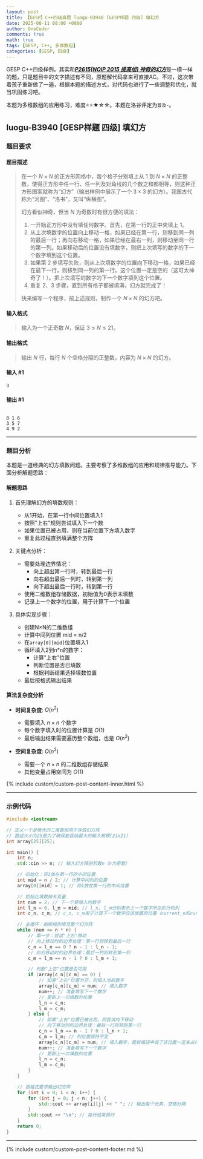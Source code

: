 ```yaml
---
layout: post
title: 【GESP】C++四级真题 luogu-B3940 [GESP样题 四级] 填幻方
date: 2025-08-11 08:00 +0800
author: OneCoder
comments: true
math: true
tags: [GESP, C++, 多维数组]
categories: [GESP, 四级]
---
```

GESP C++四级样例。其实和[***P2615[NOIP 2015 提高组] 神奇的幻方***](https://www.coderli.com/gesp-4-luogu-p2615/)是一模一样的题，只是题目中的文字描述有不同，原题解代码拿来可直接AC。不过，这次带着孩子重新做了一遍，根据本题的描述方式，对代码也进行了一些调整和优化，就当巩固练习吧。

本题为多维数组的应用练习，难度⭐⭐★☆☆。本题在洛谷评定为`普及-`。

<!--more-->

## luogu-B3940 [GESP样题 四级] 填幻方

### 题目要求

#### 题目描述

>在一个 $N\times N$ 的正方形网格中，每个格子分别填上从 1 到 $N×N$ 的正整数，使得正方形中任一行、任一列及对角线的几个数之和都相等，则这种正方形图案就称为“幻方”（输出样例中展示了一个 $3×3$ 的幻方）。我国古代称为“河图”、“洛书”，又叫“纵横图”。
>
>幻方看似神奇，但当 $N$ 为奇数时有很方便的填法：
>
>1. 一开始正方形中没有填任何数字。首先，在第一行的正中央填上 $1$。
>2. 从上次填数字的位置向上移动一格，如果已经在第一行，则移到同一列的最后一行；再向右移动一格，如果已经在最右一列，则移动至同一行的第一列。如果移动后的位置没有填数字，则把上次填写的数字的下一个数字填到这个位置。
>3. 如果第 2 步填写失败，则从上次填数字的位置向下移动一格，如果已经在最下一行，则移到同一列的第一行。这个位置一定是空的（这可太神奇了！）。把上次填写的数字的下一个数字填到这个位置。
>4. 重复 2、3 步骤，直到所有格子都被填满，幻方就完成了！
>
>快来编写一个程序，按上述规则，制作一个 $N\times N$ 的幻方吧。

#### 输入格式

>输入为一个正奇数 $N$，保证 $3 \leq N \leq 21$。

#### 输出格式

>输出 $N$ 行，每行 $N$ 个空格分隔的正整数，内容为 $N×N$ 的幻方。

#### 输入 #1

```plaintext
3
```

#### 输出 #1

```plaintext

8 1 6
3 5 7
4 9 2
```

---

### 题目分析

本题是一道经典的幻方填数问题。主要考察了多维数组的应用和规律推导能力。下面分析解题思路：

#### 解题思路

1. 首先理解幻方的填数规则：
   - 从1开始，在第一行中间位置填入1
   - 按照"上右"规则尝试填入下一个数
   - 如果位置已被占用，则在当前位置下方填入数字
   - 重复此过程直到填满整个方阵

2. 关键点分析：
   - 需要处理边界情况：
     - 向上超出第一行时，转到最后一行
     - 向右超出最后一列时，转到第一列
     - 向下超出最后一行时，转到第一行
   - 使用二维数组存储数据，初始值为0表示未填数
   - 记录上一个数字的位置，用于计算下一个位置

3. 具体实现步骤：
   - 创建N×N的二维数组
   - 计算中间列位置 mid = n/2
   - 在`array[0][mid]`位置填入1
   - 循环填入2到n*n的数字：
     - 计算"上右"位置
     - 判断位置是否已填数
     - 根据判断结果选择填数位置
   - 最后按格式输出结果

#### 算法复杂度分析

- **时间复杂度**: $O(n^2)$
  - 需要填入 $n \times n$ 个数字
  - 每个数字填入时的位置计算是 $O(1)$
  - 最后输出结果需要遍历整个数组，也是 $O(n^2)$

- **空间复杂度**: $O(n^2)$
  - 需要一个 $n \times n$ 的二维数组存储结果
  - 其他变量占用空间为 $O(1)$

{% include custom/custom-post-content-inner.html %}

---

### 示例代码

```cpp
#include <iostream>

// 定义一个足够大的二维数组用于存放幻方阵
// 数组大小为25是为了确保能容纳最大的输入规模(21x21)
int array[25][25];

int main() {
    int n;
    std::cin >> n; // 输入幻方阵的阶数n（n为奇数）

    // 初始化：将1放在第一行的中间位置
    int mid = n / 2; // 计算中间列的位置
    array[0][mid] = 1; // 将1放在第一行的中间位置

    // 初始化填数相关变量
    int num = 2; // 下一个要填入的数字
    int l_n = 0, l_m = mid; // l_n, l_m分别表示上一个数字所在的行和列
    int c_n, c_m; // c_n, c_m用于计算下一个数字应该放置的位置（current_n和current_m的缩写）

    // 主循环：按照规则填充整个幻方阵
    while (num <= n * n) {
        // 第一步：尝试"上右"移动
        // 向上移动时的边界处理：第一行则转到最后一行
        c_n = l_n == 0 ? n - 1 : l_n - 1;
        // 向右移动时的边界处理：最后一列则转到第一列
        c_m = l_m == n - 1 ? 0 : l_m + 1;

        // 判断"上右"位置是否可用
        if (array[c_n][c_m] == 0) {
            // 如果"上右"位置为空，则填入当前数字
            array[c_n][c_m] = num; // 填入数字
            num++; // 准备填写下一个数字
            // 更新上一次填数的位置
            l_n = c_n;
            l_m = c_m;
        } else {
            // 如果"上右"位置已被占用，则尝试向下移动
            // 向下移动时的边界处理：最后一行则转到第一行
            c_n = l_n == n - 1 ? 0 : l_n + 1;
            c_m = l_m; // 列位置保持不变
            array[c_n][c_m] = num; // 填入数字，题目描述中说了该位置一定未占用，”神奇“。
            num++; // 准备填写下一个数字
            // 更新上一次填数的位置
            l_n = c_n;
            l_m = c_m;
        }
    }

    // 按格式要求输出幻方阵
    for (int i = 0; i < n; i++) {
        for (int j = 0; j < n; j++) {
            std::cout << array[i][j] << " "; // 输出每个元素，空格分隔
        }
        std::cout << "\n"; // 每行结束换行
    }
    return 0;
}
```

---

{% include custom/custom-post-content-footer.md %}
